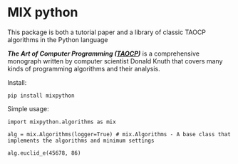 # MIX python

This package is both a tutorial paper and a library of classic TAOCP algorithms in the Python language

_**The Art of Computer Programming ([TAOCP](https://en.wikipedia.org/wiki/The_Art_of_Computer_Programming))**_ is a comprehensive monograph written by computer scientist Donald Knuth that covers many kinds of programming algorithms and their analysis.

Install:

`pip install mixpython`

Simple usage:

```
import mixpython.algorithms as mix

alg = mix.Algorithms(logger=True) # mix.Algorithms - A base class that implements the algorithms and minimum settings

alg.euclid_e(45678, 86)
```